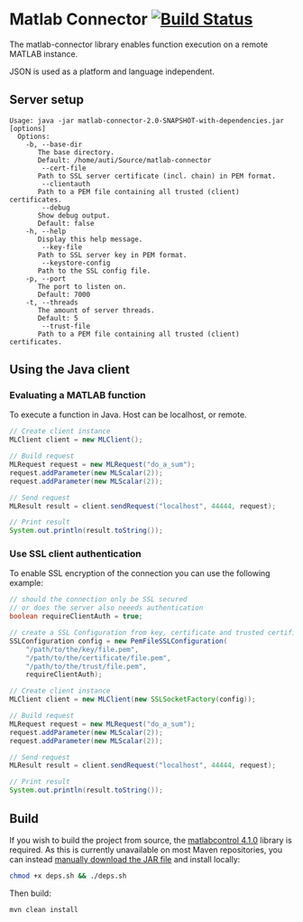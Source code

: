 # Matlab Connector [![Build Status](https://travis-ci.org/autermann/matlab-connector.png?branch=master)](https://travis-ci.org/autermann/matlab-connector)

The matlab-connector library enables function execution on a remote MATLAB instance.

JSON is used as a platform and language independent.

## Server setup

```
Usage: java -jar matlab-connector-2.0-SNAPSHOT-with-dependencies.jar [options]
  Options:
    -b, --base-dir
       The base directory.
       Default: /home/auti/Source/matlab-connector
        --cert-file
       Path to SSL server certificate (incl. chain) in PEM format.
        --clientauth
       Path to a PEM file containing all trusted (client) certificates.
        --debug
       Show debug output.
       Default: false
    -h, --help
       Display this help message.
        --key-file
       Path to SSL server key in PEM format.
        --keystore-config
       Path to the SSL config file.
    -p, --port
       The port to listen on.
       Default: 7000
    -t, --threads
       The amount of server threads.
       Default: 5
        --trust-file
       Path to a PEM file containing all trusted (client) certificates.
```

## Using the Java client

### Evaluating a MATLAB function

To execute a function in Java. Host can be localhost, or remote.

```java
// Create client instance
MLClient client = new MLClient();

// Build request
MLRequest request = new MLRequest("do_a_sum");
request.addParameter(new MLScalar(2));
request.addParameter(new MLScalar(2));

// Send request
MLResult result = client.sendRequest("localhost", 44444, request);

// Print result
System.out.println(result.toString());
```

### Use SSL client authentication

To enable SSL encryption of the connection you can use the following example:
```java
// should the connection only be SSL secured
// or does the server also neeeds authentication
boolean requireClientAuth = true;

// create a SSL Configuration from key, certificate and trusted certificates
SSLConfiguration config = new PemFileSSLConfiguration(
    "/path/to/the/key/file.pem",
    "/path/to/the/certificate/file.pem",
    "/path/to/the/trust/file.pem",
    requireClientAuth);

// Create client instance
MLClient client = new MLClient(new SSLSocketFactory(config));

// Build request
MLRequest request = new MLRequest("do_a_sum");
request.addParameter(new MLScalar(2));
request.addParameter(new MLScalar(2));

// Send request
MLResult result = client.sendRequest("localhost", 44444, request);

// Print result
System.out.println(result.toString());
```


## Build

If you wish to build the project from source, the [matlabcontrol 4.1.0](http://code.google.com/p/matlabcontrol/) library is required. As this is currently unavailable on most Maven repositories, you can instead [manually download the JAR file](http://code.google.com/p/matlabcontrol/downloads/detail?name=matlabcontrol-4.1.0.jar&can=1&q=) and install locally:

```bash
chmod +x deps.sh && ./deps.sh
```

Then build:

```bash
mvn clean install
```

